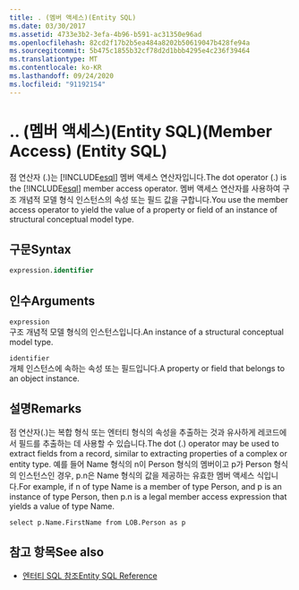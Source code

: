 ```yaml
---
title: . (멤버 액세스)(Entity SQL)
ms.date: 03/30/2017
ms.assetid: 4733e3b2-3efa-4b96-b591-ac31350e96ad
ms.openlocfilehash: 82cd2f17b2b5ea484a8202b50619047b428fe94a
ms.sourcegitcommit: 5b475c1855b32cf78d2d1bbb4295e4c236f39464
ms.translationtype: MT
ms.contentlocale: ko-KR
ms.lasthandoff: 09/24/2020
ms.locfileid: "91192154"
---
```

# <a name="-member-access-entity-sql"></a><span data-ttu-id="ffa41-103">.</span><span class="sxs-lookup"><span data-stu-id="ffa41-103">.</span></span> <span data-ttu-id="ffa41-104">(멤버 액세스)(Entity SQL)</span><span class="sxs-lookup"><span data-stu-id="ffa41-104">(Member Access) (Entity SQL)</span></span>

<span data-ttu-id="ffa41-105">점 연산자 (.)는 [!INCLUDE[esql](../../../../../../includes/esql-md.md)] 멤버 액세스 연산자입니다.</span><span class="sxs-lookup"><span data-stu-id="ffa41-105">The dot operator (.) is the [!INCLUDE[esql](../../../../../../includes/esql-md.md)] member access operator.</span></span> <span data-ttu-id="ffa41-106">멤버 액세스 연산자를 사용하여 구조 개념적 모델 형식 인스턴스의 속성 또는 필드 값을 구합니다.</span><span class="sxs-lookup"><span data-stu-id="ffa41-106">You use the member access operator to yield the value of a property or field of an instance of structural conceptual model type.</span></span>  
  
## <a name="syntax"></a><span data-ttu-id="ffa41-107">구문</span><span class="sxs-lookup"><span data-stu-id="ffa41-107">Syntax</span></span>  
  
```sql  
expression.identifier  
```  
  
## <a name="arguments"></a><span data-ttu-id="ffa41-108">인수</span><span class="sxs-lookup"><span data-stu-id="ffa41-108">Arguments</span></span>  

 `expression`  
 <span data-ttu-id="ffa41-109">구조 개념적 모델 형식의 인스턴스입니다.</span><span class="sxs-lookup"><span data-stu-id="ffa41-109">An instance of a structural conceptual model type.</span></span>  
  
 `identifier`  
 <span data-ttu-id="ffa41-110">개체 인스턴스에 속하는 속성 또는 필드입니다.</span><span class="sxs-lookup"><span data-stu-id="ffa41-110">A property or field that belongs to an object instance.</span></span>  
  
## <a name="remarks"></a><span data-ttu-id="ffa41-111">설명</span><span class="sxs-lookup"><span data-stu-id="ffa41-111">Remarks</span></span>  

 <span data-ttu-id="ffa41-112">점 연산자(.)는 복합 형식 또는 엔터티 형식의 속성을 추출하는 것과 유사하게 레코드에서 필드를 추출하는 데 사용할 수 있습니다.</span><span class="sxs-lookup"><span data-stu-id="ffa41-112">The dot (.) operator may be used to extract fields from a record, similar to extracting properties of a complex or entity type.</span></span> <span data-ttu-id="ffa41-113">예를 들어 Name 형식의 n이 Person 형식의 멤버이고 p가 Person 형식의 인스턴스인 경우, p.n은 Name 형식의 값을 제공하는 유효한 멤버 액세스 식입니다.</span><span class="sxs-lookup"><span data-stu-id="ffa41-113">For example, if n of type Name is a member of type Person, and p is an instance of type Person, then p.n is a legal member access expression that yields a value of type Name.</span></span>  
  
 `select p.Name.FirstName from LOB.Person as p`  
  
## <a name="see-also"></a><span data-ttu-id="ffa41-114">참고 항목</span><span class="sxs-lookup"><span data-stu-id="ffa41-114">See also</span></span>

- [<span data-ttu-id="ffa41-115">엔터티 SQL 참조</span><span class="sxs-lookup"><span data-stu-id="ffa41-115">Entity SQL Reference</span></span>](entity-sql-reference.md)
